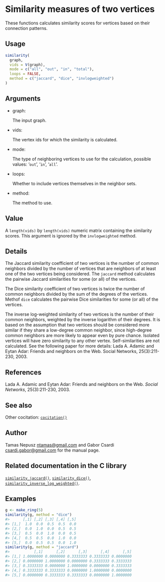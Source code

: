 # Similarity measures of two vertices

These functions calculates similarity scores for vertices based on their
connection patterns.

## Usage

``` r
similarity(
  graph,
  vids = V(graph),
  mode = c("all", "out", "in", "total"),
  loops = FALSE,
  method = c("jaccard", "dice", "invlogweighted")
)
```

## Arguments

- graph:

  The input graph.

- vids:

  The vertex ids for which the similarity is calculated.

- mode:

  The type of neighboring vertices to use for the calculation, possible
  values: ‘`out`’, ‘`in`’, ‘`all`’.

- loops:

  Whether to include vertices themselves in the neighbor sets.

- method:

  The method to use.

## Value

A `length(vids)` by `length(vids)` numeric matrix containing the
similarity scores. This argument is ignored by the `invlogweighted`
method.

## Details

The Jaccard similarity coefficient of two vertices is the number of
common neighbors divided by the number of vertices that are neighbors of
at least one of the two vertices being considered. The `jaccard` method
calculates the pairwise Jaccard similarities for some (or all) of the
vertices.

The Dice similarity coefficient of two vertices is twice the number of
common neighbors divided by the sum of the degrees of the vertices.
Methof `dice` calculates the pairwise Dice similarities for some (or
all) of the vertices.

The inverse log-weighted similarity of two vertices is the number of
their common neighbors, weighted by the inverse logarithm of their
degrees. It is based on the assumption that two vertices should be
considered more similar if they share a low-degree common neighbor,
since high-degree common neighbors are more likely to appear even by
pure chance. Isolated vertices will have zero similarity to any other
vertex. Self-similarities are not calculated. See the following paper
for more details: Lada A. Adamic and Eytan Adar: Friends and neighbors
on the Web. Social Networks, 25(3):211-230, 2003.

## References

Lada A. Adamic and Eytan Adar: Friends and neighbors on the Web. *Social
Networks*, 25(3):211-230, 2003.

## See also

Other cocitation:
[`cocitation()`](https://r.igraph.org/reference/cocitation.md)

## Author

Tamas Nepusz <ntamas@gmail.com> and Gabor Csardi
<csardi.gabor@gmail.com> for the manual page.

## Related documentation in the C library

[`similarity_jaccard()`](https://igraph.org/c/html/0.10.17/igraph-Structural.html#igraph_similarity_jaccard),
[`similarity_dice()`](https://igraph.org/c/html/0.10.17/igraph-Structural.html#igraph_similarity_dice),
[`similarity_inverse_log_weighted()`](https://igraph.org/c/html/0.10.17/igraph-Structural.html#igraph_similarity_inverse_log_weighted).

## Examples

``` r
g <- make_ring(5)
similarity(g, method = "dice")
#>      [,1] [,2] [,3] [,4] [,5]
#> [1,]  1.0  0.0  0.5  0.5  0.0
#> [2,]  0.0  1.0  0.0  0.5  0.5
#> [3,]  0.5  0.0  1.0  0.0  0.5
#> [4,]  0.5  0.5  0.0  1.0  0.0
#> [5,]  0.0  0.5  0.5  0.0  1.0
similarity(g, method = "jaccard")
#>           [,1]      [,2]      [,3]      [,4]      [,5]
#> [1,] 1.0000000 0.0000000 0.3333333 0.3333333 0.0000000
#> [2,] 0.0000000 1.0000000 0.0000000 0.3333333 0.3333333
#> [3,] 0.3333333 0.0000000 1.0000000 0.0000000 0.3333333
#> [4,] 0.3333333 0.3333333 0.0000000 1.0000000 0.0000000
#> [5,] 0.0000000 0.3333333 0.3333333 0.0000000 1.0000000
```
